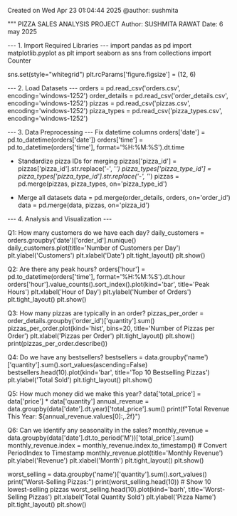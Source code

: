 Created on Wed Apr 23 01:04:44 2025
@author: sushmita

"""
PIZZA SALES ANALYSIS PROJECT
Author: SUSHMITA RAWAT
Date: 6 may 2025

--- 1. Import Required Libraries ---
import pandas as pd
import matplotlib.pyplot as plt
import seaborn as sns
from collections import Counter

sns.set(style="whitegrid")
plt.rcParams['figure.figsize'] = (12, 6)

--- 2. Load Datasets ---
orders = pd.read_csv('orders.csv', encoding='windows-1252')
order_details = pd.read_csv('order_details.csv', encoding='windows-1252')
pizzas = pd.read_csv('pizzas.csv', encoding='windows-1252')
pizza_types = pd.read_csv('pizza_types.csv', encoding='windows-1252')

 --- 3. Data Preprocessing ---
Fix datetime columns
orders['date'] = pd.to_datetime(orders['date'])
orders['time'] = pd.to_datetime(orders['time'], format='%H:%M:%S').dt.time

- Standardize pizza IDs for merging
pizzas['pizza_id'] = pizzas['pizza_id'].str.replace('-', '_')
pizza_types['pizza_type_id'] = pizza_types['pizza_type_id'].str.replace('-', '_')
pizzas = pd.merge(pizzas, pizza_types, on='pizza_type_id')

- Merge all datasets
data = pd.merge(order_details, orders, on='order_id')
data = pd.merge(data, pizzas, on='pizza_id')

--- 4. Analysis and Visualization ---

Q1: How many customers do we have each day?
daily_customers = orders.groupby('date')['order_id'].nunique()
daily_customers.plot(title='Number of Customers per Day')
plt.ylabel('Customers')
plt.xlabel('Date')
plt.tight_layout()
plt.show()


Q2: Are there any peak hours?
orders['hour'] = pd.to_datetime(orders['time'], format='%H:%M:%S').dt.hour
orders['hour'].value_counts().sort_index().plot(kind='bar', title='Peak Hours')
plt.xlabel('Hour of Day')
plt.ylabel('Number of Orders')
plt.tight_layout()
plt.show()

Q3: How many pizzas are typically in an order?
pizzas_per_order = order_details.groupby('order_id')['quantity'].sum()
pizzas_per_order.plot(kind='hist', bins=20, title='Number of Pizzas per Order')
plt.xlabel('Pizzas per Order')
plt.tight_layout()
plt.show()
print(pizzas_per_order.describe())

Q4: Do we have any bestsellers?
bestsellers = data.groupby('name')['quantity'].sum().sort_values(ascending=False)
bestsellers.head(10).plot(kind='bar', title='Top 10 Bestselling Pizzas')
plt.ylabel('Total Sold')
plt.tight_layout()
plt.show()

Q5: How much money did we make this year?
data['total_price'] = data['price'] * data['quantity']
annual_revenue = data.groupby(data['date'].dt.year)['total_price'].sum()
print(f"Total Revenue This Year: ${annual_revenue.values[0]:,.2f}")


Q6: Can we identify any seasonality in the sales?
monthly_revenue = data.groupby(data['date'].dt.to_period('M'))['total_price'].sum()
monthly_revenue.index = monthly_revenue.index.to_timestamp()  # Convert PeriodIndex to Timestamp
monthly_revenue.plot(title='Monthly Revenue')
plt.ylabel('Revenue')
plt.xlabel('Month')
plt.tight_layout()
plt.show()

worst_selling = data.groupby('name')['quantity'].sum().sort_values()
print("Worst-Selling Pizzas:")
print(worst_selling.head(10))  # Show 10 lowest-selling pizzas
worst_selling.head(10).plot(kind='barh', title='Worst-Selling Pizzas')
plt.xlabel('Total Quantity Sold')
plt.ylabel('Pizza Name')
plt.tight_layout()
plt.show()
